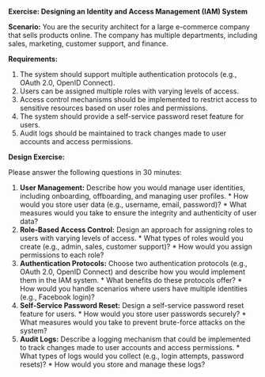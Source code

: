 **Exercise: Designing an Identity and Access Management (IAM) System**

**Scenario:** You are the security architect for a large e-commerce company that sells products online. The
company has multiple departments, including sales, marketing, customer support, and finance.

**Requirements:**

1. The system should support multiple authentication protocols (e.g., OAuth 2.0, OpenID Connect).
2. Users can be assigned multiple roles with varying levels of access.
3. Access control mechanisms should be implemented to restrict access to sensitive resources based on user roles
and permissions.
4. The system should provide a self-service password reset feature for users.
5. Audit logs should be maintained to track changes made to user accounts and access permissions.

**Design Exercise:**

Please answer the following questions in 30 minutes:

1. **User Management:** Describe how you would manage user identities, including onboarding, offboarding, and
managing user profiles.
        * How would you store user data (e.g., username, email, password)?
        * What measures would you take to ensure the integrity and authenticity of user data?
2. **Role-Based Access Control:** Design an approach for assigning roles to users with varying levels of access.
        * What types of roles would you create (e.g., admin, sales, customer support)?
        * How would you assign permissions to each role?
3. **Authentication Protocols:** Choose two authentication protocols (e.g., OAuth 2.0, OpenID Connect) and
describe how you would implement them in the IAM system.
        * What benefits do these protocols offer?
        * How would you handle scenarios where users have multiple identities (e.g., Facebook login)?
4. **Self-Service Password Reset:** Design a self-service password reset feature for users.
        * How would you store user passwords securely?
        * What measures would you take to prevent brute-force attacks on the system?
5. **Audit Logs:** Describe a logging mechanism that could be implemented to track changes made to user accounts
and access permissions.
        * What types of logs would you collect (e.g., login attempts, password resets)?
        * How would you store and manage these logs?
